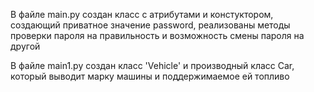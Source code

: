 В файле main.py создан класс с атрибутами и констуктором, создающий приватное значение password, реализованы методы проверки пароля на правильность и возможность смены пароля на другой

В файле main1.py создан класс 'Vehicle' и производный класс Car, который выводит марку машины и поддержимаемое ей топливо

